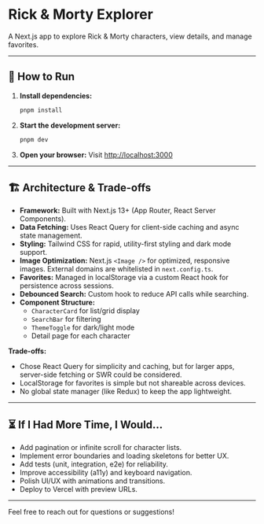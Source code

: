 # Rick & Morty Explorer

A Next.js app to explore Rick & Morty characters, view details, and manage favorites.

---

## 🚀 How to Run

1. **Install dependencies:**
   ```bash
   pnpm install
   ```
2. **Start the development server:**
   ```bash
   pnpm dev
   ```
3. **Open your browser:**
   Visit [http://localhost:3000](http://localhost:3000)

---

## 🏗️ Architecture & Trade-offs

- **Framework:** Built with Next.js 13+ (App Router, React Server Components).
- **Data Fetching:** Uses React Query for client-side caching and async state management.
- **Styling:** Tailwind CSS for rapid, utility-first styling and dark mode support.
- **Image Optimization:** Next.js `<Image />` for optimized, responsive images. External domains are whitelisted in `next.config.ts`.
- **Favorites:** Managed in localStorage via a custom React hook for persistence across sessions.
- **Debounced Search:** Custom hook to reduce API calls while searching.
- **Component Structure:**
  - `CharacterCard` for list/grid display
  - `SearchBar` for filtering
  - `ThemeToggle` for dark/light mode
  - Detail page for each character

**Trade-offs:**

- Chose React Query for simplicity and caching, but for larger apps, server-side fetching or SWR could be considered.
- LocalStorage for favorites is simple but not shareable across devices.
- No global state manager (like Redux) to keep the app lightweight.

---

## ⏳ If I Had More Time, I Would...

- Add pagination or infinite scroll for character lists.
- Implement error boundaries and loading skeletons for better UX.
- Add tests (unit, integration, e2e) for reliability.
- Improve accessibility (a11y) and keyboard navigation.
- Polish UI/UX with animations and transitions.
- Deploy to Vercel with preview URLs.

---

Feel free to reach out for questions or suggestions!
